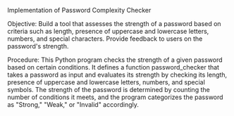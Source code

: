 Implementation of Password Complexity Checker

Objective: Build a tool that assesses the strength of a password based on criteria such as length, presence of uppercase and lowercase letters, numbers, and special characters. Provide feedback to users on the password's strength.

Procedure: This Python program checks the strength of a given password based on certain conditions. It defines a function password_checker that takes a password as input and evaluates its strength by checking its length, presence of uppercase and lowercase letters, numbers, and special symbols. The strength of the password is determined by counting the number of conditions it meets, and the program categorizes the password as "Strong," "Weak," or "Invalid" accordingly.